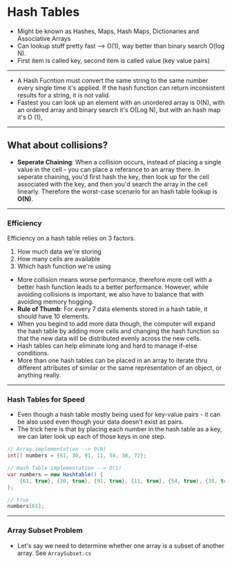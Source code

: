 # Hash Tables
- Might be known as Hashes, Maps, Hash Maps, Dictionaries and Associative Arrays
- Can lookup stuff pretty fast --> O(1), way better than binary search O(log N).
- First item is called key, second item is called value (key value pairs)
---
- A Hash Fucntion must convert the same string to the same number every single time it's applied. If the hash function can return inconsistent results for a string, it is not valid.
- Fastest you can look up an element with an unordered array is 0(N), with an ordered array and binary search it's O(Log N), but with an hash map it's O (1),
---
## What about collisions?
- **Seperate Chaining**: When a collision occurs, instead of placing a single value in the cell - you can place a referance to an array there. In seperate chaining, you'd first hash the key, then look up for the cell associated with the key, and then you'd search the array in the cell linearly. Therefore the worst-case scenario for an hash table lookup is **O(N)**.
---
### Efficiency
Efficiency on a hash table relies on 3 factors.
1. How much data we're storing
2. How many cells are available
3. Which hash function we're using

- More collision means worse performance, therefore more cell with a better hash function leads to a better performance. However, while avoiding collisions is important, we also have to balance that with avoiding memory hogging.
- **Rule of Thumb**: For every 7 data elements stored in a hash table, it should have 10 elements.
- When you begind to add more data though, the computer will expand the hash table by adding more cells and changing the hash function so that the new data will be distributed evenly across the new cells.
- Hash tables can help eliminate long and hard to manage if-else conditions.
- More than one hash tables can be placed in an array to iterate thru different attributes of similar or the same representation of an object, or anything really.
---
### Hash Tables for Speed
- Even though a hash table mostly being used for key-value pairs - it can be also used even though your data doesn't exist as pairs.
- The trick here is that by placing each number in the hash table as a key, we can later look up each of those keys in one step. 
```cs 
// Array implementation --> 0(N)
int[] numbers = {61, 30, 91, 11, 54, 38, 72};
```

```cs
// Hash Table implementation --> O(1)
var numbers = new Hashtable() {
	{61, true}, {30, true}, {91, true}, {11, true}, {54, true}, {38, true}, {72, true}
};

// true
numbers[61];
```
---
### Array Subset Problem
- Let's say we need to determine whether one array is a subset of another array. See ```ArraySubset.cs```
